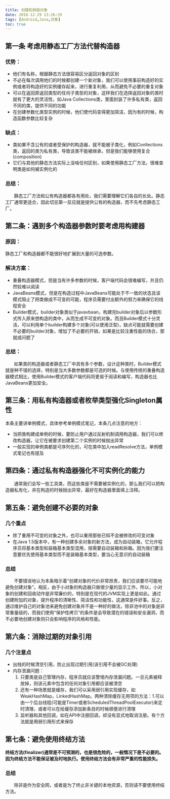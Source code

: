 ```yaml
---
title: 创建和销毁对象
date: 2016-12-29 13:26:29
tags: [Android,Java,对象]
toc: true
---
```


## 第一条 考虑用静态工厂方法代替构造器
### 优势：
* 他们有名称，根据静态方法很容易区分返回对象的区别
* 不必在每次调用他们的时候都创建一个新对象，我们可以使用事前构造好的实例或者将构造好的实例缓存起来，进行重复利用，从而避免不必要的重复对象
* 可以在返回原返回类型的任何子类型的对象，这样我们在选择返回对象的类时就有了更大的灵活性，如Java Collections类，里面封装了许多私有类，返回不同的类，提供不同的功能
* 在创建参数化类型实例的时候，他们使代码变得更加简洁，因为有的时候，构造函数参数比较复杂

### 缺点：
* 类如果不含公有的或者受保护的构造器，就不能被子类化，例如Conllections类，返回的类为私有类，导致该类不能被继承，但是我们能够使用复合(composition)
* 它们与其他的静态方法实际上没啥任何区别，如果使用静态工厂方法，很难查明类是如何被实例化的

### 总结：
&nbsp;&nbsp;&nbsp;&nbsp;&nbsp;&nbsp;&nbsp;静态工厂方法和公有构造器都各有用处，我们需要理解它们各自的长处。静态工厂通常更适合，因此切忌第一反应就是提供公有的构造器，而不先考虑静态工厂。
<!--more-->
## 第二条：遇到多个构造器参数时要考虑用构建器
### 原因：
静态工厂和构造器都不能很好地扩展到大量的可选参数。

### 解决方案：
* 重叠构造器模式，但是当有许多参数的时候，客户端代码会很难编写，并且仍然较难以阅读
* JavaBeans模式，但是在构造过程中JavaBeans可能处于不一致的状态且该模式阻止了把类做成不可变的可能，程序员需要付出额外的努力来确保它的线程安全
* Builder模式，builder对象类似于javavbean，构建完builder对象后以参数形式传入原来想构造的类中，从而生成不可变的对象。而且Builder模式十分灵活，可以利用单个builder构建多个对象(可以使用泛型)，缺点可能就需要创建不必要的builder对象，增加了不必要的开销，如果是比较注重性能的场合，那就成问题了

### 总结：
&nbsp;&nbsp;&nbsp;&nbsp;&nbsp;&nbsp;&nbsp;如果类的构造器或者静态工厂中具有多个参数，设计这种类时，Builder模式就是种不错的选择，特别是当大多数参数都是可选的时候。与使用传统的重叠构造器模式相比，使用Builder模式的客户端代码将更易于阅读和编写，构造器也比JavaBeans更加安全。

## 第三条：用私有构造器或者枚举类型强化Singleton属性
本条主要讲单例模式，具体参考单例模式笔记，本条几点注意的地方：

* 当把类构建成单例的时候，要防止用户通过反射机制调用构造器，我们可以修改构造器，让它在被要求创建第二个实例的时候抛出异常
* 一般实现的单例类都是可序列化的，可在类中加入readResolve方法，单例模式笔记也有提及

## 第四条：通过私有构造器强化不可实例化的能力
&nbsp;&nbsp;&nbsp;&nbsp;&nbsp;&nbsp;&nbsp;通常我们会写一些工具类，而这些类是不需要被实例化的，那么我们可以把构造器私有化，并在构造的时候抛出异常，最好在构造器里面填上注释。

## 第五条：避免创建不必要的对象
### 几个重点

* 除了重用不可变的对象之外，也可以重用那些已知不会被修改的可变对象
* 在Java 1.5版本中，有一种创建多余对象的新方法，成为自动装箱，它允许程序员将基本类型和装箱基本类型混用，按需要自动装箱和拆箱。因为我们要注意要优先使用基本类型而不是装箱基本类型，要当心无意识的自动装箱

### 总结
&nbsp;&nbsp;&nbsp;&nbsp;&nbsp;&nbsp;&nbsp;不要错误地认为本条暗示着“创建对象的代价非常昂贵，我们应该要尽可能地避免创建对象”。相反，由于小对象的构造器只做很少量的显示工作，所以，小对象的创建和回收动作是非常廉价的，特别是在现代的JVM实现上更是如此。通过创建附加的对象，提升程序的清晰性、简洁性和功能性，这通常是件好事。反之，通过维护自己的对象池来避免创建对象并不是一种好的做法，除非池中的对象是非常重量级的，而我们使用“保护性拷贝”的条件是会导致潜在的错误和安全漏洞，而不必要地创建对象则只会影响程序的风格和性能。

## 第六条：消除过期的对象引用
### 几个注意点

* 出栈的时候清空引用，防止出现过期引用(该引用不会被GC处理)
* 内存泄漏问题：
	1. 只要类是自己管理内存，程序员就应该警惕内存泄漏问题。一旦元素被释放掉，则该元素中包含的任何对象引用都应该被清空
	2. 还有一种场景就是缓存，我们可以采用弱引用实现缓存，如WeakHashMap，LinkedHashMap。两种清除缓存无用项的方法：1.可以由一个后台线程(可能是Timer或者ScheduledThreadPoolExecutor)来定时清理，或者可以在给缓存添加新条目的时候顺便进行清理
	3. 监听器和其他回调，如在API中注册回调，却没有显式地取消注册。有个方法就是用弱引用形式来保存

## 第七条：避免使用终结方法
**终结方法(finalizer)通常是不可预测的，也是很危险的，一般情况下是不必要的。因为终结方法不能保证被及时地执行。使用终结方法会有非常严重的性能损失。**

### 总结
&nbsp;&nbsp;&nbsp;&nbsp;&nbsp;&nbsp;&nbsp;除非是作为安全网，或者是为了终止非关键的本地资源，否则请不要使用终结方法。

